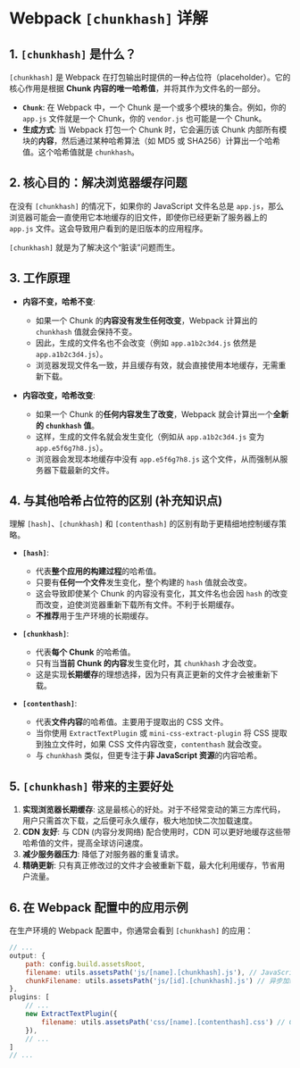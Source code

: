 # Webpack `[chunkhash]` 详解

## 1. `[chunkhash]` 是什么？

`[chunkhash]` 是 Webpack 在打包输出时提供的一种占位符（placeholder）。它的核心作用是根据 **Chunk 内容的唯一哈希值**，并将其作为文件名的一部分。

*   **`Chunk`**: 在 Webpack 中，一个 Chunk 是一个或多个模块的集合。例如，你的 `app.js` 文件就是一个 Chunk，你的 `vendor.js` 也可能是一个 Chunk。
*   **生成方式**: 当 Webpack 打包一个 Chunk 时，它会遍历该 Chunk 内部所有模块的**内容**，然后通过某种哈希算法（如 MD5 或 SHA256）计算出一个哈希值。这个哈希值就是 `chunkhash`。

## 2. 核心目的：解决浏览器缓存问题

在没有 `[chunkhash]` 的情况下，如果你的 JavaScript 文件名总是 `app.js`，那么浏览器可能会一直使用它本地缓存的旧文件，即使你已经更新了服务器上的 `app.js` 文件。这会导致用户看到的是旧版本的应用程序。

`[chunkhash]` 就是为了解决这个“脏读”问题而生。

## 3. 工作原理

*   **内容不变，哈希不变**:
    *   如果一个 Chunk 的**内容没有发生任何改变**，Webpack 计算出的 `chunkhash` 值就会保持不变。
    *   因此，生成的文件名也不会改变（例如 `app.a1b2c3d4.js` 依然是 `app.a1b2c3d4.js`）。
    *   浏览器发现文件名一致，并且缓存有效，就会直接使用本地缓存，无需重新下载。

*   **内容改变，哈希改变**:
    *   如果一个 Chunk 的**任何内容发生了改变**，Webpack 就会计算出一个**全新的 `chunkhash` 值**。
    *   这样，生成的文件名就会发生变化（例如从 `app.a1b2c3d4.js` 变为 `app.e5f6g7h8.js`）。
    *   浏览器会发现本地缓存中没有 `app.e5f6g7h8.js` 这个文件，从而强制从服务器下载最新的文件。

## 4. 与其他哈希占位符的区别 (补充知识点)

理解 `[hash]`、`[chunkhash]` 和 `[contenthash]` 的区别有助于更精细地控制缓存策略。

*   **`[hash]`**:
    *   代表**整个应用的构建过程**的哈希值。
    *   只要有**任何一个文件**发生变化，整个构建的 `hash` 值就会改变。
    *   这会导致即使某个 Chunk 的内容没有变化，其文件名也会因 `hash` 的改变而改变，迫使浏览器重新下载所有文件。不利于长期缓存。
    *   **不推荐**用于生产环境的长期缓存。

*   **`[chunkhash]`**:
    *   代表**每个 Chunk** 的哈希值。
    *   只有当**当前 Chunk 的内容**发生变化时，其 `chunkhash` 才会改变。
    *   这是实现**长期缓存**的理想选择，因为只有真正更新的文件才会被重新下载。

*   **`[contenthash]`**:
    *   代表**文件内容**的哈希值。主要用于提取出的 CSS 文件。
    *   当你使用 `ExtractTextPlugin` 或 `mini-css-extract-plugin` 将 CSS 提取到独立文件时，如果 CSS 文件内容改变，`contenthash` 就会改变。
    *   与 `chunkhash` 类似，但更专注于**非 JavaScript 资源**的内容哈希。

## 5. `[chunkhash]` 带来的主要好处

1.  **实现浏览器长期缓存**: 这是最核心的好处。对于不经常变动的第三方库代码，用户只需首次下载，之后便可永久缓存，极大地加快二次加载速度。
2.  **CDN 友好**: 与 CDN (内容分发网络) 配合使用时，CDN 可以更好地缓存这些带哈希值的文件，提高全球访问速度。
3.  **减少服务器压力**: 降低了对服务器的重复请求。
4.  **精确更新**: 只有真正修改过的文件才会被重新下载，最大化利用缓存，节省用户流量。

## 6. 在 Webpack 配置中的应用示例

在生产环境的 Webpack 配置中，你通常会看到 `[chunkhash]` 的应用：

```javascript
// ...
output: {
    path: config.build.assetsRoot,
    filename: utils.assetsPath('js/[name].[chunkhash].js'), // JavaScript 文件使用 chunkhash
    chunkFilename: utils.assetsPath('js/[id].[chunkhash].js') // 异步加载的 Chunk 也使用 chunkhash
},
plugins: [
    // ...
    new ExtractTextPlugin({
        filename: utils.assetsPath('css/[name].[contenthash].css') // CSS 文件使用 contenthash
    }),
    // ...
]
// ...
```
```
